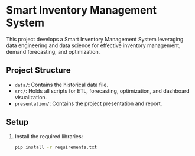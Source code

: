 # Smart Inventory Management System

This project develops a Smart Inventory Management System leveraging data engineering and data science for effective inventory management, demand forecasting, and optimization.

## Project Structure

- `data/`: Contains the historical data file.
- `src/`: Holds all scripts for ETL, forecasting, optimization, and dashboard visualization.
- `presentation/`: Contains the project presentation and report.

## Setup

1. Install the required libraries:
   ```bash
   pip install -r requirements.txt
